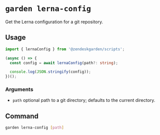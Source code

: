 # `garden lerna-config`

Get the Lerna configuration for a git repository.

## Usage

```ts
import { lernaConfig } from '@zendeskgarden/scripts';

(async () => {
  const config = await lernaConfig(path?: string);

  console.log(JSON.stringify(config));
})();
```

### Arguments

- `path` optional path to a git directory; defaults to the current directory.

## Command

```sh
garden lerna-config [path]
```
